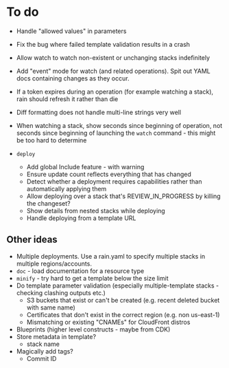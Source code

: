 # To do

* Handle "allowed values" in parameters

* Fix the bug where failed template validation results in a crash

* Allow watch to watch non-existent or unchanging stacks indefinitely

* Add "event" mode for watch (and related operations). Spit out YAML docs containing changes as they occur.

* If a token expires during an operation (for example watching a stack), rain should refresh it rather than die

* Diff formatting does not handle multi-line strings very well

* When watching a stack, show seconds since beginning of operation, not seconds since beginning of launching the `watch` command - this might be too hard to determine

* `deploy`
    * Add global Include feature - with warning
    * Ensure update count reflects everything that has changed
    * Detect whether a deployment requires capabilities rather than automatically applying them
    * Allow deploying over a stack that's REVIEW_IN_PROGRESS by killing the changeset?
    * Show details from nested stacks while deploying
    * Handle deploying from a template URL

## Other ideas

* Multiple deployments. Use a rain.yaml to specify multiple stacks in multiple regions/accounts.
* `doc` - load documentation for a resource type
* `minify` - try hard to get a template below the size limit
* Do template parameter validation (especially multiple-template stacks - checking clashing outputs etc.)
    * S3 buckets that exist or can't be created (e.g. recent deleted bucket with same name)
    * Certificates that don't exist in the correct region (e.g. non us-east-1)
    * Mismatching or existing "CNAMEs" for CloudFront distros
* Blueprints (higher level constructs - maybe from CDK)
* Store metadata in template?
    * stack name
* Magically add tags?
    * Commit ID
